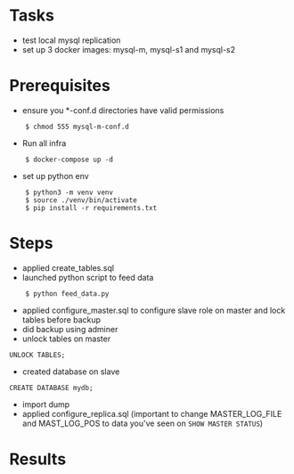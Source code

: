 # Tasks
* test local mysql replication
* set up 3 docker images: mysql-m, mysql-s1 and mysql-s2

# Prerequisites
* ensure you *-conf.d directories have valid permissions
```
    $ chmod 555 mysql-m-conf.d
```
* Run all infra
```
    $ docker-compose up -d
```
* set up python env
```
    $ python3 -m venv venv
    $ source ./venv/bin/activate
    $ pip install -r requirements.txt
```

# Steps
* applied create_tables.sql
* launched python script to feed data
```
    $ python feed_data.py
```
* applied configure_master.sql to configure slave role on master and lock tables before backup
* did backup using adminer
* unlock tables on master
```
UNLOCK TABLES;
```
* created database on slave
```
CREATE DATABASE mydb;
```
* import dump
* applied configure_replica.sql (important to change MASTER_LOG_FILE and MAST_LOG_POS to data you've seen on `SHOW MASTER STATUS`)

# Results
